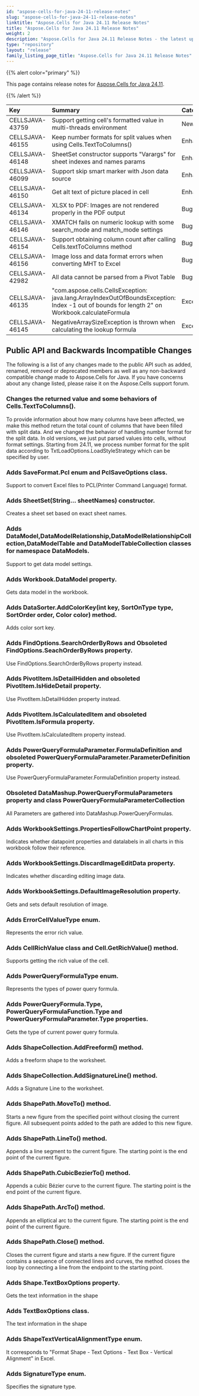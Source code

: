 ```yaml
---
id: "aspose-cells-for-java-24-11-release-notes"
slug: "aspose-cells-for-java-24-11-release-notes"
linktitle: "Aspose.Cells for Java 24.11 Release Notes"
title: "Aspose.Cells for Java 24.11 Release Notes"
weight: 2
description: "Aspose.Cells for Java 24.11 Release Notes - the latest updates and fixes."
type: "repository"
layout: "release"
family_listing_page_title: "Aspose.Cells for Java 24.11 Release Notes"
---
```


{{% alert color="primary" %}}

This page contains release notes for [Aspose.Cells for Java 24.11](https://releases.aspose.com/cells/java/24-11/).

{{% /alert %}}

|**Key**|**Summary**|**Category**|
| :- | :- | :- |
|CELLSJAVA-43759|Support getting cell's formatted value in multi-threads environment|New Feature
|CELLSJAVA-46155|Keep number formats for split values when using Cells.TextToColumns()|Enhancement
|CELLSJAVA-46148|SheetSet constructor supports "Varargs" for sheet indexes and names params|Enhancement
|CELLSJAVA-46099|Support skip smart marker with Json data source|Enhancement
|CELLSJAVA-46150|Get alt text of picture placed in cell|Enhancement
|CELLSJAVA-46134|XLSX to PDF: Images are not rendered properly in the PDF output|Bug
|CELLSJAVA-46146|XMATCH fails on numeric lookup with some search_mode and match_mode settings|Bug
|CELLSJAVA-46154|Support obtaining column count after calling Cells.textToColumns method|Bug
|CELLSJAVA-46156|Image loss and data format errors when converting MHT to Excel|Bug
|CELLSJAVA-42982|All data cannot be parsed from a Pivot Table|Bug
|CELLSJAVA-46135|"com.aspose.cells.CellsException: java.lang.ArrayIndexOutOfBoundsException: Index -1 out of bounds for length 2" on Workbook.calculateFormula|Exception
|CELLSJAVA-46145|NegativeArraySizeException is thrown when calculating the lookup formula|Exception

## **Public API and Backwards Incompatible Changes**

The following is a list of any changes made to the public API such as added, renamed, removed or deprecated members as well as any non-backward compatible change made to Aspose.Cells for Java. If you have concerns about any change listed, please raise it on the Aspose.Cells support forum.

### **Changes the returned value and some behaviors of Cells.TextToColumns().**

To provide information about how many columns have been affected, we make this method return the total count of columns that have been filled with split data. And we changed the behavior of handling number format for the split data. In old versions, we just put parsed values into cells, without format settings. Starting from 24.11, we process number format for the split data according to TxtLoadOptions.LoadStyleStrategy which can be specified by user.

### **Adds SaveFormat.Pcl enum and PclSaveOptions class.**

Support to convert Excel files to PCL(Printer Command Language) format.

### **Adds SheetSet(String... sheetNames) constructor.**

Creates a sheet set based on exact sheet names.

### **Adds DataModel,DataModelRelationship,DataModelRelationshipCollection,DataModelTable and DataModelTableCollection classes for namespace DataModels.**

Support to get data model settings.

### **Adds Workbook.DataModel property.**

Gets data model in the workbook.

### **Adds DataSorter.AddColorKey(int key, SortOnType type, SortOrder order, Color color) method.**

Adds color sort key.

### **Adds FindOptions.SearchOrderByRows and Obsoleted FindOptions.SeachOrderByRows property.**

Use FindOptions.SearchOrderByRows property instead.

### **Adds PivotItem.IsDetailHidden and obsoleted PivotItem.IsHideDetail property.**

Use PivotItem.IsDetailHidden property instead.

### **Adds PivotItem.IsCalculatedItem and obsoleted PivotItem.IsFormula property.**

Use PivotItem.IsCalculatedItem property instead.

### **Adds PowerQueryFormulaParameter.FormulaDefinition and obsoleted PowerQueryFormulaParameter.ParameterDefinition property.**

Use PowerQueryFormulaParameter.FormulaDefinition property instead.

### **Obsoleted DataMashup.PowerQueryFormulaParameters property and class PowerQueryFormulaParameterCollection**

All Parameters are gathered into DataMashup.PowerQueryFormulas.

### **Adds WorkbookSettings.PropertiesFollowChartPoint property.**

Indicates whether datapoint properties and datalabels in all charts in this workbook follow their reference.

### **Adds WorkbookSettings.DiscardImageEditData property.**

Indicates whether discarding editing image data.

### **Adds WorkbookSettings.DefaultImageResolution property.**

Gets and sets default resolution of image.

### **Adds ErrorCellValueType enum.**

Represents the error rich value.

### **Adds CellRichValue class and Cell.GetRichValue() method.**

Supports getting the rich value of the cell.

### **Adds PowerQueryFormulaType enum.**

Represents the types of power query formula.

### **Adds PowerQueryFormula.Type, PowerQueryFormulaFunction.Type and PowerQueryFormulaParameter.Type properties.**

Gets the type of current power query formula.

### **Adds ShapeCollection.AddFreeform() method.**

Adds a freeform shape to the worksheet.

### **Adds ShapeCollection.AddSignatureLine() method.**

Adds a Signature Line to the worksheet.

### **Adds ShapePath.MoveTo() method.**

Starts a new figure from the specified point without closing the current figure. All subsequent points added to the path are added to this new figure.

### **Adds ShapePath.LineTo() method.**

Appends a line segment to the current figure. The starting point is the end point of the current figure.

### **Adds ShapePath.CubicBezierTo() method.**

Appends a cubic Bézier curve to the current figure. The starting point is the end point of the current figure.

### **Adds ShapePath.ArcTo() method.**

Appends an elliptical arc to the current figure. The starting point is the end point of the current figure.

### **Adds ShapePath.Close() method.**

Closes the current figure and starts a new figure. If the current figure contains a sequence of connected lines and curves, the method closes the loop by connecting a line from the endpoint to the starting point.

### **Adds Shape.TextBoxOptions property.**

Gets the text information in the shape

### **Adds TextBoxOptions class.**

The text information in the shape

### **Adds ShapeTextVerticalAlignmentType enum.**

It corresponds to "Format Shape - Text Options - Text Box - Vertical Alignment" in Excel.

### **Adds SignatureType enum.**

Specifies the signature type.
